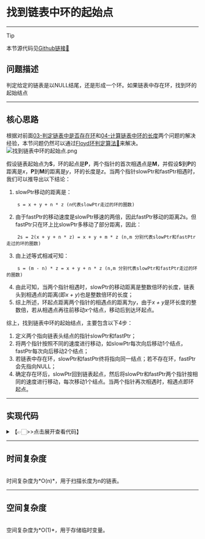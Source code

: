 # 找到链表中环的起始点
---
> [!Tip]
> 本节源代码见[Github链接🔗](https://github.com/MaxSolider/leetcode-algorithm/blob/main/structure/src/main/java/org/example/linkedlist/exercises/FindBeginOfLoop.java)

## 问题描述
判定给定的链表是以NULL结尾，还是形成一个环。如果链表中存在环，找到环的起始结点

---
## 核心思路
根据对前面[03-判定链表中是否存在环](03-判定链表中是否存在环.md)和[04-计算链表中环的长度](04-计算链表中环的长度)两个问题的解决经验，本节问题仍然可以通过[Floyd环判定算法🔗](../基础算法/Floyd环判定算法.md)来解决。
![找到链表中环的起始点.png](https://s2.loli.net/2022/10/09/1GUwfDWm8dROZuj.png)

假设链表起始点为**S**，环的起点是**P**，两个指针的首次相遇点是**M**，并假设**S**到**P**的距离是*x*，**P**到**M**的距离是*y*，环的长度是*z*。当两个指针slowPtr和fastPtr相遇时，我们可以推导出以下结论：
1. slowPtr移动的距离是：
```
	s = x + y + n * z (n代表slowPtr走过的环的圈数)
```
2. 由于fastPtr的移动速度是slowPtr移速的两倍，因此fastPtr移动的距离*2s*。但fastPtr只在环上比slowPtr多移动了部分距离，因此：
```
	2s = 2(x + y + n * z) = x + y + m * z (n,m 分别代表slowPtr和fastPtr走过的环的圈数)
```
3. 由上述等式相减可知：
```
	s = (m - n) * z = x + y + n * z (n,m 分别代表slowPtr和fastPtr走过的环的圈数)
```
4. 由此可知，当两个指针相遇时，slowPtr的移动距离是整数倍环的长度，链表头到相遇点的距离(即*x + y*)也是整数倍环的长度；
5. 综上所述，环起点距离两个指针的相遇点的距离为*y*，由于*x + y*是环长度的整数倍，若从相遇点再往前移动*x*个结点，移动后到达环起点。

综上，找到链表中环的起始结点，主要包含以下4步：
1. 定义两个指向链表头结点的指针slowPtr和fastPtr；
2. 将两个指针按照不同的速度进行移动，如slowPtr每次向后移动1个结点，fastPtr每次向后移动2个结点；
3. 若链表中存在环，slowPtr和fastPtr终将指向同一结点；若不存在环，fastPtr会先指向NULL；
4. 确定存在环后，slowPtr回到链表起点，然后将slowPtr和fastPtr两个指针按相同的速度进行移动，每次移动1个结点。当两个指针再次相遇时，相遇点即环起点。

---
## 实现代码

<details> 
	<summary>【👉🏻>>点击展开查看代码】</summary> 
	<pre>
		<code>
			/**  
			 * 找到链表中环的起点  
			 *  
			 * @author: Max Solider  
			 * @date: 2022/10/9 14:18  
			 * @param headNode  
			 * @return NormalListNode  
			 */
			 NormalListNode findBeginofLoop(NormalListNode headNode) {  
			    if (headNode == null || headNode.getNext() == null) {  
			        System.out.println("There is no loop in the linked list.");  
			        return null;    }  
			    // 判断是否存在环，找到首次相遇点  
			    NormalListNode slowPtr = headNode, fastPtr = headNode;  
			    boolean loopExists = false;  
			    while (fastPtr.getNext() != null && fastPtr.getNext().getNext() != null) {  
			        fastPtr = fastPtr.getNext().getNext();  
			        slowPtr = slowPtr.getNext();  
			        if (fastPtr == slowPtr) {  
			            loopExists = true;  
			            break;        }  
			    }  
			    if (!loopExists) {  
			        System.out.println("There is no loop in the linked list.");  
			        return null;    }  
			    System.out.println("There is a loop in the linked list. The meeting node's value is :" + slowPtr.getData());  
			    // 将slowPtr指向表头，然后两个指针按照相同速度向前移动，再次相遇点即环起点  
			    slowPtr = headNode;  
			    while (slowPtr != fastPtr) {  
			        slowPtr = slowPtr.getNext();  
			        fastPtr = fastPtr.getNext();  
			    }  
			    System.out.println("There begin node of loop is :" + slowPtr.getData());  
			    return slowPtr;  
			}
		</code>
	</pre>
</details>


---
## 时间复杂度
<br/>
时间复杂度为*O(n)*，用于扫描长度为n的链表。
<br/>

---
## 空间复杂度
<br/>
空间复杂度为*O(1)*，用于存储临时变量。
<br/>